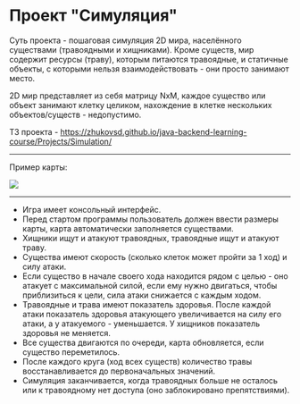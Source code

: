 # Проект "Симуляция"
Суть проекта - пошаговая симуляция 2D мира, населённого существами (травоядными и хищниками). Кроме существ, мир содержит ресурсы (траву), которым питаются травоядные, и статичные объекты, с которыми нельзя взаимодействовать - они просто занимают место.

2D мир представляет из себя матрицу NxM, каждое существо или объект занимают клетку целиком, нахождение в клетке нескольких объектов/существ - недопустимо.

ТЗ проекта - https://zhukovsd.github.io/java-backend-learning-course/Projects/Simulation/

---
Пример карты:

![][def]

---
* Игра имеет консольный интерфейс.  
* Перед стартом программы пользователь должен ввести размеры карты, карта автоматически заполняется существами.
* Хищники ищут и атакуют травоядных, травоядные ищут и атакуют траву.
* Существа имеют скорость (сколько клеток может пройти за 1 ход) и силу атаки.
* Если существо в начале своего хода находится рядом с целью - оно атакует с максимальной силой, если ему нужно двигаться, чтобы приблизиться к цели, сила атаки снижается с каждым ходом. 
* Травоядные и трава имеют показатель здоровья. После каждой атаки показатель здоровья атакующего увеличивается на силу его атаки, а у атакуемого - уменьшается. У хищников показатель здоровья не меняется.
* Все существа двигаются по очереди, карта обновляется, если существо переметилось.
* После каждого круга (ход всех существ) количество травы восстанавливается до первоначальных значений.
* Симуляция заканчивается, когда травоядных больше не осталось или к травоядному нет доступа (оно заблокировано препятствиями).


[def]: simulation.png

